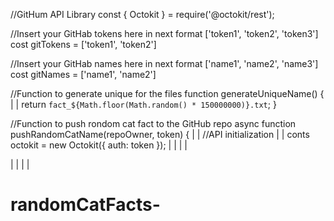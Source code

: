 //GitHum API Library
const { Octokit } = require('@octokit/rest');

//Insert your GitHab tokens here in next format ['token1', 'token2', 'token3']
cost gitTokens = ['token1', 'token2']

//Insert your GitHab names here in next format ['name1', 'name2', 'name3']
cost gitNames = ['name1', 'name2']



//Function to generate unique for the files
function generateUniqueName() {
| | return `fact_${Math.floor(Math.random() * 150000000)}.txt`;
}


//Function to push rondom cat fact to the GitHub repo
async function pushRandomCatName(repoOwner, token) {
| | //API initialization
| | conts octokit = new Octokit({ auth: token });
| |
| |

| |
| |
# randomCatFacts-
